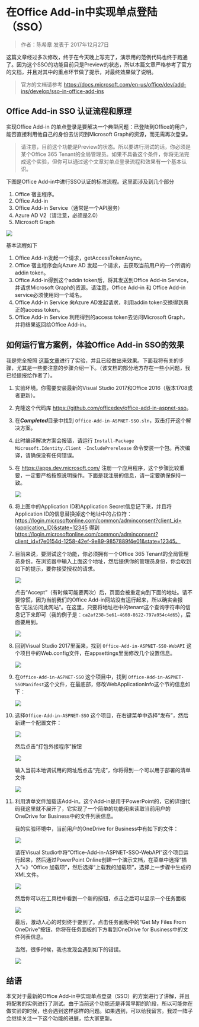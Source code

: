 # 在Office Add-in中实现单点登陆（SSO）
> 作者：陈希章 发表于 2017年12月27日

这篇文章经过多次修改，终于在今天晚上写完了，演示用的范例代码也终于跑通了。因为这个SSO的功能目前只是Preview的状态，所以本篇文章严格参考了官方的文档，并且对其中的重点环节做了提示，对最终效果做了说明。

> 官方的文档请参考 <https://docs.microsoft.com/en-us/office/dev/add-ins/develop/sso-in-office-add-ins> 

## Office Add-in SSO 认证流程和原理

实现Office Add-in 的单点登录是要解决一个典型问题：已登陆到Office的用户，能否直接利用他自己的身份去访问到Microsoft Graph的资源，而无需再次登录。

> 请注意，目前这个功能是Preview的状态。所以要进行测试的话，你必须是某个Office 365 Tenant的全局管理员。如果不具备这个条件，你将无法完成这个实验，但你可以通过这个文章对单点登录流程和效果有一个基本认识。

下图是Office Add-in中进行SSO认证的标准流程。这里面涉及到几个部分

1. Office 宿主程序。
1. Office Add-in 
1. Office Add-in Service（通常是一个API服务）
1. Azure AD V2（请注意，必须是2.0）
1. Microsoft Graph

![](images/2017-12-27-11-06-55.png)

基本流程如下

1. Office Add-in发起一个请求，getAccessTokenAsync。
1. Office 宿主程序会向Azure AD 发起一个请求，去获取当前用户的一个所谓的addin token。
1. Office Add-in得到这个addin token后，将其发送到Office Add-in Service，并请求Microsoft Graph的资源。请注意，Office Add-in 和 Office Add-in service必须使用同一个域名。
1. Office Add-in Service 向Azure AD发起请求，利用addin token交换得到真正的access token。
1. Office Add-in Service 利用得到的access token去访问Microsoft Graph，并将结果返回给Office Add-in。

## 如何运行官方案例，体验Office Add-in SSO的效果

我是完全按照 [这篇文章](https://docs.microsoft.com/en-us/office/dev/add-ins/develop/create-sso-office-add-ins-aspnet)进行了实验，并且已经做出来效果。下面我将有关的步骤，尤其是一些要注意的步骤介绍一下。（该文档的部分地方存在一些小问题，我已经提报给作者了）。

1. 实验环境。你需要安装最新的Visual Studio 2017和Office 2016（版本1708或者更新）。
1. 克隆这个代码库 <https://github.com/officedev/office-add-in-aspnet-sso>。
1. 在***Completed***目录中找到 `Office-Add-in-ASPNET-SSO.sln`，双击打开这个解决方案。
1. 此时编译解决方案会报错，请运行 `Install-Package Microsoft.Identity.Client -IncludePrerelease` 命令安装一个包。再次编译，请确保没有任何错误。
1. 在 <https://apps.dev.microsoft.com/> 注册一个应用程序，这个步骤比较重要，一定要严格按照说明操作。下面是我注册的信息，请一定要确保保持一致。

    ![](images/2017-12-27-11-30-45.png)

1. 将上图中的Application ID和Application Secret信息记下来，并且将Application ID的信息替换掉这个地址中的占位符：https://login.microsoftonline.com/common/adminconsent?client_id={application_ID}&state=12345 得到 https://login.microsoftonline.com/common/adminconsent?client_id=f7e0154d-1258-42ef-9e89-9857889f4e01&state=12345。
1. 目前来说，要测试这个功能，你必须拥有一个Office 365 Tenant的全局管理员身份。在浏览器中输入上面这个地址，然后提供你的管理员身份，你会收到如下的提示，要你接受授权的请求。

    ![](images/2017-12-27-11-39-37.png)

    点击“Accept”（有时候可能要两次）后，页面会被重定向到下面的地址。请不要惊慌，因为当前我们的Office Add-in网站没有运行起来，所以确实会报告“无法访问此网站”。在这里，只要将地址栏中的tenant这个查询字符串的信息记下来即可（我的例子是：`ca2af238-5e61-4608-8622-797a954c4d65`），后面要用到。

    ![](images/2017-12-27-11-42-23.png)

1. 回到Visual Studio 2017里面来，找到 `Office-Add-in-ASPNET-SSO-WebAPI` 这个项目中的Web.config文件，在appsettings里面修改几个设置信息。

    ![](images/2017-12-27-11-46-04.png)

1. 在`Office-Add-in-ASPNET-SSO` 这个项目中，找到 `Office-Add-in-ASPNET-SSOManifest`这个文件，在最底部，修改WebApplicationInfo这个节的信息如下：

    ![](images/2017-12-27-11-48-46.png)

1. 选择`Office-Add-in-ASPNET-SSO` 这个项目，在右键菜单中选择“发布”，然后新建一个配置文件：

    ![](images/2017-12-27-11-51-03.png)

    然后点击“打包外接程序”按钮

    ![](images/2017-12-27-11-52-38.png)

    输入当前本地调试用的网址后点击“完成”，你将得到一个可以用于部署的清单文件

    ![](images/2017-12-27-11-53-52.png)

1. 利用清单文件加载该Add-in。这个Add-in是用于PowerPoint的，它的详细代码我这里就不展开了，它实现了一个简单的功能用来读取当前用户的OneDrive for Business中的文件列表信息。

    我的实验环境中，当前用户的OneDrive for Business中有如下的文件：

    ![](images/2017-12-27-11-58-01.png)

    请在Visual Studio中将“Office-Add-in-ASPNET-SSO-WebAPI”这个项目运行起来，然后通过PowerPoint Online创建一个演示文档，在菜单中选择“插入”=》“Office 加载项”，然后选择“上载我的加载项”，选择上一步骤中生成的XML文件。

    ![](images/2017-12-27-12-00-54.png)

    然后你可以在工具栏中看到一个新的按钮，点击之后可以显示一个任务面板

    ![](images/2017-12-27-12-04-19.png)

    最后，激动人心的时刻终于要到了。点击任务面板中的“Get My Files From OneDrive”按钮，你将在任务面板的下方看到OneDrive for Business中的文件列表信息。

    当然，很多时候，我也发现会遇到如下的错误。

    ![](images/2017-12-27-12-07-21.png)


## 结语

本文对于最新的Office Add-in中实现单点登录（SSO）的方案进行了讲解，并且将配套的实例进行了测试。由于当前这个功能还是非常早期的阶段，所以可能你在做实验的时候，也会遇到这样那样的问题。如果遇到，可以给我留言。我过一阵子会继续关注一下这个功能的进展，给大家更新。

